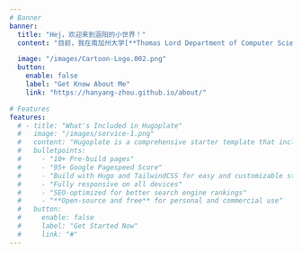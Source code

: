 ```yaml
---
# Banner
banner:
  title: "Hej，欢迎来到涵阳的小世界！"
  content: "目前，我在南加州大学[**Thomas Lord Department of Computer Science , Univesity of Southern California**](https://www.cs.usc.edu/)攻读硕士研究生学位。我在 [**SLURM**](https://slurm-lab-usc.github.io/)实验室进行学习和研究，我的导师是 [**Daniel Seita**](https://danielseita.github.io/)教授。在此之前，我在[**大连理工大学-国际信息与软件学院**](https://drise.dlut.edu.cn/)获得了软件工程专业的工学学士学位。"

  image: "/images/Cartoon-Logo.002.png"
  button:
    enable: false
    label: "Get Know About Me"
    link: "https://hanyang-zhou.github.io/about/"

# Features
features:
  # - title: "What's Included in Hugoplate"
  #   image: "/images/service-1.png"
  #   content: "Hugoplate is a comprehensive starter template that includes everything you need to get started with your Hugo project. What's Included in Hugoplate"
  #   bulletpoints:
  #     - "10+ Pre-build pages"
  #     - "95+ Google Pagespeed Score"
  #     - "Build with Hugo and TailwindCSS for easy and customizable styling"
  #     - "Fully responsive on all devices"
  #     - "SEO-optimized for better search engine rankings"
  #     - "**Open-source and free** for personal and commercial use"
  #   button:
  #     enable: false
  #     label: "Get Started Now"
  #     link: "#"
---
```

